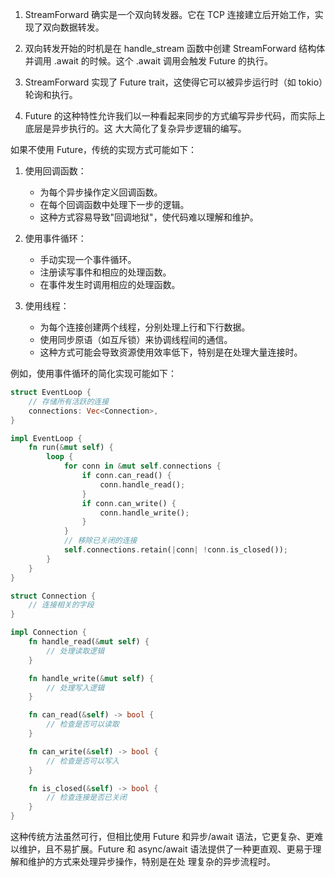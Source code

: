 1. StreamForward 确实是一个双向转发器。它在 TCP 连接建立后开始工作，实现了双向数据转发。

2. 双向转发开始的时机是在 handle_stream 函数中创建 StreamForward 结构体并调用 .await 的时候。这个 .await 调用会触发 Future 的执行。

3. StreamForward 实现了 Future trait，这使得它可以被异步运行时（如 tokio）轮询和执行。

4. Future 的这种特性允许我们以一种看起来同步的方式编写异步代码，而实际上底层是异步执行的。这 大大简化了复杂异步逻辑的编写。

如果不使用 Future，传统的实现方式可能如下：

1. 使用回调函数：
   - 为每个异步操作定义回调函数。
   - 在每个回调函数中处理下一步的逻辑。
   - 这种方式容易导致"回调地狱"，使代码难以理解和维护。

2. 使用事件循环：
   - 手动实现一个事件循环。
   - 注册读写事件和相应的处理函数。
   - 在事件发生时调用相应的处理函数。

3. 使用线程：
   - 为每个连接创建两个线程，分别处理上行和下行数据。
   - 使用同步原语（如互斥锁）来协调线程间的通信。
   - 这种方式可能会导致资源使用效率低下，特别是在处理大量连接时。

例如，使用事件循环的简化实现可能如下：

```rust
struct EventLoop {
    // 存储所有活跃的连接
    connections: Vec<Connection>,
}

impl EventLoop {
    fn run(&mut self) {
        loop {
            for conn in &mut self.connections {
                if conn.can_read() {
                    conn.handle_read();
                }
                if conn.can_write() {
                    conn.handle_write();
                }
            }
            // 移除已关闭的连接
            self.connections.retain(|conn| !conn.is_closed());
        }
    }
}

struct Connection {
    // 连接相关的字段
}

impl Connection {
    fn handle_read(&mut self) {
        // 处理读取逻辑
    }

    fn handle_write(&mut self) {
        // 处理写入逻辑
    }

    fn can_read(&self) -> bool {
        // 检查是否可以读取
    }

    fn can_write(&self) -> bool {
        // 检查是否可以写入
    }

    fn is_closed(&self) -> bool {
        // 检查连接是否已关闭
    }
}
```

这种传统方法虽然可行，但相比使用 Future 和异步/await 语法，它更复杂、更难以维护，且不易扩展。Future 和 async/await 语法提供了一种更直观、更易于理解和维护的方式来处理异步操作，特别是在处 理复杂的异步流程时。

